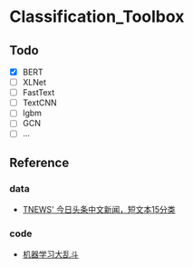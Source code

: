 # Classification_Toolbox

## Todo
- [x] BERT
- [ ] XLNet
- [ ] FastText
- [ ] TextCNN
- [ ] lgbm
- [ ] GCN
- [ ] ...

## Reference
### data
* [TNEWS' 今日头条中文新闻，短文本15分类](https://github.com/CLUEbenchmark/CLUE)

### code
* [机器学习大乱斗](https://github.com/wavewangyue/text-classification)